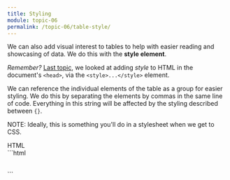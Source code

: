```yaml
---
title: Styling
module: topic-06
permalink: /topic-06/table-style/
---
```


<div class="divider-heading"></div>

We can also add visual interest to tables to help with easier reading and showcasing of data. We do this with the **style element**.

_Remember?_ [Last topic](../../topic-04/head-style), we looked at adding _style_ to HTML in the document's `<head>`, via the `<style>...</style>` element.

We can reference the individual elements of the table as a group for easier styling. We do this by separating the elements by commas in the same line of code. Everything in this string will be affected by the styling described between `{}`.

<span class="label label-info">NOTE:</span> Ideally, this is something you'll do in a stylesheet when we get to CSS.


<div class="code-heading">
  <span class="html">HTML</span>
</div>
```html
<head>
  <style>
      table, th, td {
        /* Attributes that will "decorate" the table: */
      }
  </style>
</head>

<body>
  <table>
    <!-- Table contents to-be-styled: -->
  </table>
</body>
```
